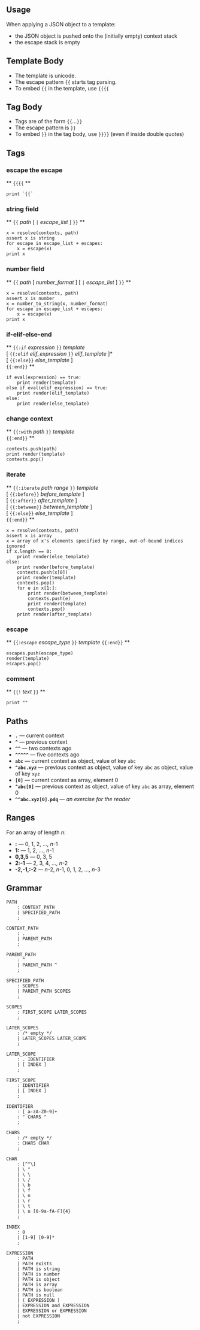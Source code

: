 ## Usage

When applying a JSON object to a template:

* the JSON object is pushed onto the (initially empty) context stack
* the escape stack is empty

## Template Body

* The template is unicode.
* The escape pattern `{{` starts tag parsing.
* To embed `{{` in the template, use `{{{{`

## Tag Body

* Tags are of the form `{{`...`}}`
* The escape pattern is `}}`
* To embed `}}` in the tag body, use `}}}}` (even if inside double quotes)

## Tags

### escape the escape

**
`{{{{`
**

    print `{{`

### string field

**
`{{` *path* [ `|` *escape_list* ] `}}`
**

    x = resolve(contexts, path)
    assert x is string
    for escape in escape_list + escapes:
        x = escape(x)
    print x

### number field

**
`{{` *path* [ *number_format* ] [ `|` *escape_list* ] `}}`
**

    x = resolve(contexts, path)
    assert x is number
    x = number_to_string(x, number_format)
    for escape in escape_list + escapes:
        x = escape(x)
    print x


### if-elif-else-end

**
`{{:if` *expression* `}}` *template* <br>
[ `{{:elif` *elif_expression* `}}` *elif_template* ]\*<br>
[ `{{:else}}` *else_template* ]<br>
`{{:end}}`
**

    if eval(expression) == true:
        print render(template)
    else if eval(elif_expression) == true:
        print render(elif_template)
    else:
        print render(else_template)


### change context

**
`{{:with` *path* `}}` *template*<br>
`{{:end}}`
**

    contexts.push(path)
    print render(template)
    contexts.pop()


### iterate

**
`{{:iterate` *path* *range* `}}` *template*<br>
[ `{{:before}}` *before_template* ]<br>
[ `{{:after}}` *after_template* ]<br>
[ `{{:between}}` *between_template* ]<br>
[ `{{:else}}` *else_template* ]<br>
`{{:end}}`
**

    x = resolve(contexts, path)
    assert x is array
    x = array of x's elements specified by range, out-of-bound indices ignored
    if x.length == 0:
        print render(else_template)
    else:
        print render(before_template)
        contexts.push(x[0])
        print render(template)
        contexts.pop()
        for e in x[1:]:
            print render(between_template)
            contexts.push(e)
            print render(template)
            contexts.pop()
        print render(after_template)


### escape

**
`{{:escape` *escape_type* `}}` *template* `{{:end}}`
**

    escapes.push(escape_type)
    render(template)
    escapes.pop()


### comment

**
`{{!` *text* `}}`
**

    print ""


## Paths

* **`.`** &mdash; current context
* **`^`** &mdash; previous context
* **`^^`** &mdash; two contexts ago
* **`^^^^^`** &mdash; five contexts ago
* **`abc`** &mdash; current context as object, value of key `abc`
* **`^abc.xyz`** &mdash; previous context as object, value of key `abc` as object, value of key `xyz`
* **`[0]`** &mdash; current context as array, element 0
* **`^abc[0]`** &mdash; previous context as object, value of key `abc` as array, element 0
* **`^^abc.xyz[0].pdq`** &mdash; *an exercise for the reader*


## Ranges

For an array of length *n*:

* **:** &mdash; 0, 1, 2, ..., *n*-1
* **1:** &mdash; 1, 2, ..., *n*-1
* **0,3,5** &mdash; 0, 3, 5
* **2:-1** &mdash; 2, 3, 4, ..., *n*-2
* **-2,-1,:-2** &mdash; *n*-2, *n*-1, 0, 1, 2, ..., *n*-3

## Grammar

    PATH
        : CONTEXT_PATH
        | SPECIFIED_PATH
        ;

    CONTEXT_PATH
        : .
        | PARENT_PATH
        ;

    PARENT_PATH
        : ^
        | PARENT_PATH ^
        ;

    SPECIFIED_PATH
        : SCOPES
        | PARENT_PATH SCOPES
        ;

    SCOPES
        : FIRST_SCOPE LATER_SCOPES
        ;

    LATER_SCOPES
        : /* empty */
        | LATER_SCOPES LATER_SCOPE
        ;

    LATER_SCOPE
        : . IDENTIFIER
        | [ INDEX ]
        ;

    FIRST_SCOPE
        : IDENTIFIER
        | [ INDEX ]
        ;

    IDENTIFIER
        : [_a-zA-Z0-9]+
        : " CHARS "
        ;

    CHARS
        : /* empty */
        : CHARS CHAR
        ;

    CHAR
        : [^"\]
        | \ "
        | \ \
        | \ /
        | \ b
        | \ f
        | \ n
        | \ r
        | \ t
        | \ u [0-9a-fA-F]{4}
        ;

    INDEX
        : 0
        | [1-9] [0-9]*
        ;

    EXPRESSION
        : PATH
        | PATH exists
        | PATH is string
        | PATH is number
        | PATH is object
        | PATH is array
        | PATH is boolean
        | PATH is null
        | ( EXPRESSION )
        | EXPRESSION and EXPRESSION
        | EXPRESSION or EXPRESSION
        | not EXPRESSION
        ;

